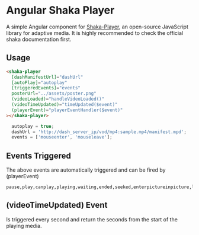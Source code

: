 # Angular Shaka Player

A simple Angular component for [Shaka-Player](https://github.com/google/shaka-player), an open-source JavaScript library for adaptive media. It is highly recommended to check the official shaka documentation first.

## Usage

```html
<shaka-player
  [dashManifestUrl]="dashUrl"
  [autoPlay]="autoplay"
  [triggeredEvents]="events"
  posterUrl="../assets/poster.png"
  (videoLoaded)="handleVideoLoaded()"
  (videoTimeUpdated)="timeUpdated($event)"
  (playerEvent)="playerEventHandler($event)"
></shaka-player>
```
```javascript
  autoplay = true;
  dashUrl = 'http://dash_server_ip/vod/mp4:sample.mp4/manifest.mpd';
  events = ['mouseenter', 'mouseleave'];
```
## Events Triggered

The above events are automatically triggered and can be fired by (playerEvent)
```  
pause,play,canplay,playing,waiting,ended,seeked,enterpictureinpicture,leavepictureinpicture
```

## (videoTimeUpdated) Event
Is triggered every second and return the seconds from the start of the playing media.
